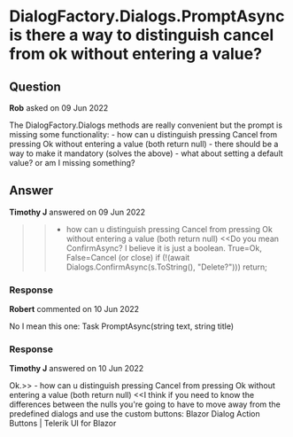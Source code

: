 # DialogFactory.Dialogs.PromptAsync is there a way to distinguish cancel from ok without entering a value?

## Question

**Rob** asked on 09 Jun 2022

The DialogFactory.Dialogs methods are really convenient but the prompt is missing some functionality: - how can u distinguish pressing Cancel from pressing Ok without entering a value (both return null) - there should be a way to make it mandatory (solves the above) - what about setting a default value? or am I missing something?

## Answer

**Timothy J** answered on 09 Jun 2022

>> - how can u distinguish pressing Cancel from pressing Ok without entering a value (both return null) <<Do you mean ConfirmAsync? I believe it is just a boolean. True=Ok, False=Cancel (or close) if (!(await Dialogs.ConfirmAsync(s.ToString(), "Delete?"))) return;

### Response

**Robert** commented on 10 Jun 2022

No I mean this one: Task<string> PromptAsync(string text, string title)

### Response

**Timothy J** answered on 10 Jun 2022

Ok.>> - how can u distinguish pressing Cancel from pressing Ok without entering a value (both return null) <<I think if you need to know the differences between the nulls you're going to have to move away from the predefined dialogs and use the custom buttons: Blazor Dialog Action Buttons | Telerik UI for Blazor
